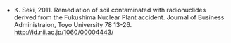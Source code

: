 - K. Seki, 2011. Remediation of soil contaminated with radionuclides derived from the Fukushima Nuclear Plant accident. Journal of Business Administraion, Toyo University 78 13-26. http://id.nii.ac.jp/1060/00004443/
